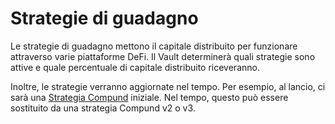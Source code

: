 # Strategie di guadagno

Le strategie di guadagno mettono il capitale distribuito per funzionare attraverso varie piattaforme DeFi. Il Vault determinerà quali strategie sono attive e quale percentuale di capitale distribuito riceveranno.

Inoltre, le strategie verranno aggiornate nel tempo. Per esempio, al lancio, ci sarà una [Strategia Compund](../supported-strategies/compound.md) iniziale. Nel tempo, questo può essere sostituito da una strategia Compund v2 o v3.

